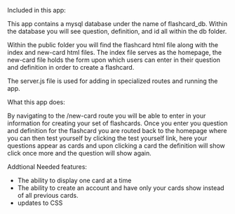 Included in this app:

This app contains a mysql database under the name of flashcard_db. Within the database you will see question, definition, and id all within the db folder.

Within the public folder you will find the flashcard html file along with the index and new-card html files. The index file serves as the homepage, the new-card file holds the form upon which users can enter in their question and definition in order to create a flashcard.

The server.js file is used for adding in specialized routes and running the app.

What this app does:

By navigating to the /new-card route you will be able to enter in your information for creating your set of flashcards. Once you enter you question and definition for the flashcard you are routed back to the homepage where you can then test yourself by clicking the test yourself link, here your questions appear as cards and upon clicking a card the definition will show click once more and the question will show again.

Addtional Needed features:
- The ability to display one card at a time 
- The ability to create an account and have only your cards show instead of all previous cards.
- updates to CSS 


